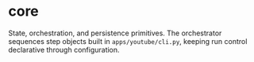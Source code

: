 # core

State, orchestration, and persistence primitives. The orchestrator sequences step objects built in `apps/youtube/cli.py`, keeping run control declarative through configuration.
